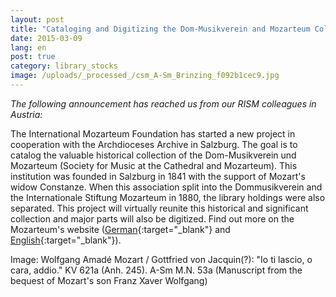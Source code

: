 ```yaml
---
layout: post
title: "Cataloging and Digitizing the Dom-Musikverein and Mozarteum Collection in Salzburg (to 1881)"
date: 2015-03-09
lang: en
post: true
category: library_stocks
image: /uploads/_processed_/csm_A-Sm_Brinzing_f092b1cec9.jpg
---
```



_The following announcement has reached us from our RISM colleagues in Austria:_



The International Mozarteum Foundation has started a new project in cooperation with the Archdioceses Archive in Salzburg. The goal is to catalog the valuable historical collection of the Dom-Musikverein und Mozarteum (Society for Music at the Cathedral and Mozarteum). This institution was founded in Salzburg in 1841 with the support of Mozart's widow Constanze. When this association split into the Dommusikverein and the Internationale Stiftung Mozarteum in 1880, the library holdings were also separated. This project will virtually reunite this historical and significant collection and major parts will also be digitized. Find out more on the Mozarteum's website ([German](https://mozarteum.at/bibliotheca-mozartiana/){:target="_blank"} and [English](https://mozarteum.at/en/bibliotheca-mozartiana/){:target="_blank"}).





Image: Wolfgang Amadé Mozart / Gottfried von Jacquin(?): "Io ti lascio, o cara, addio." KV 621a (Anh. 245). A-Sm M.N. 53a (Manuscript from the bequest of Mozart's son Franz Xaver Wolfgang)



<script type="text/javascript">var switchTo5x=true;</script><script type="text/javascript" src="http://w.sharethis.com/button/buttons.js"></script><script type="text/javascript">stLight.options({publisher: "9b601438-1ce1-49d8-bfd7-9cff5df54c17", doNotHash: false, doNotCopy: false, hashAddressBar: false});</script>
